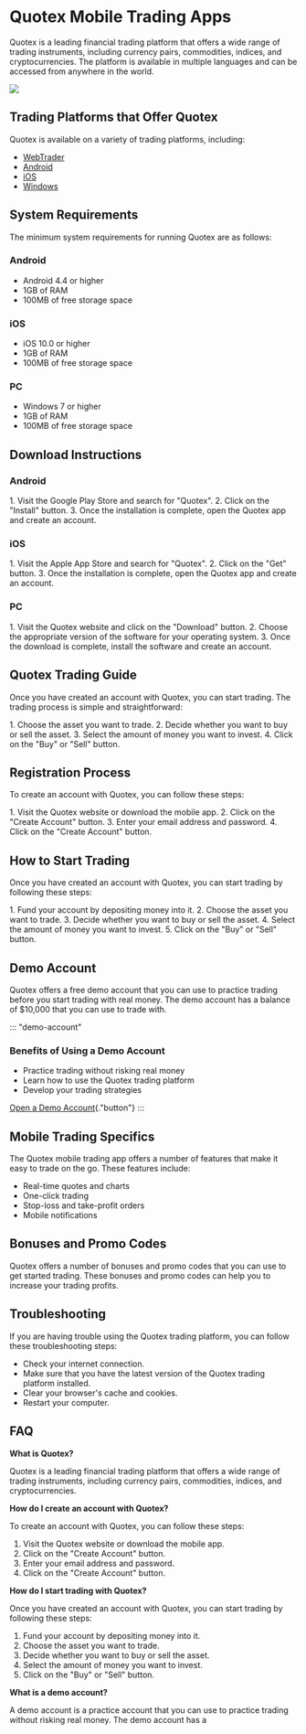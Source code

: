 # Quotex Mobile Trading Apps

Quotex is a leading financial trading platform that offers a wide range
of trading instruments, including currency pairs, commodities, indices,
and cryptocurrencies. The platform is available in multiple languages
and can be accessed from anywhere in the world.

[![](https://static.quotex.io/files/5_en/300_250.jpg)](https://traff.sbs/brokerqxsignupf)

## Trading Platforms that Offer Quotex

Quotex is available on a variety of trading platforms, including:

-   [WebTrader](\%22https://traff.sbs/quotexonelink\%22)
-   [Android](\%22https://traff.sbs/quotexonelink\%22)
-   [iOS](\%22https://traff.sbs/quotexonelink\%22)
-   [Windows](\%22https://traff.sbs/quotexonelink\%22)

## System Requirements

The minimum system requirements for running Quotex are as follows:

### Android

-   Android 4.4 or higher
-   1GB of RAM
-   100MB of free storage space

### iOS

-   iOS 10.0 or higher
-   1GB of RAM
-   100MB of free storage space

### PC

-   Windows 7 or higher
-   1GB of RAM
-   100MB of free storage space

## Download Instructions

### Android

1\. Visit the Google Play Store and search for "Quotex". 2. Click
on the "Install" button. 3. Once the installation is complete,
open the Quotex app and create an account.

### iOS

1\. Visit the Apple App Store and search for "Quotex". 2. Click on
the "Get" button. 3. Once the installation is complete, open the
Quotex app and create an account.

### PC

1\. Visit the Quotex website and click on the "Download" button.
2. Choose the appropriate version of the software for your operating
system. 3. Once the download is complete, install the software and
create an account.

## Quotex Trading Guide

Once you have created an account with Quotex, you can start trading. The
trading process is simple and straightforward:

1\. Choose the asset you want to trade. 2. Decide whether you want to
buy or sell the asset. 3. Select the amount of money you want to invest.
4. Click on the "Buy" or "Sell" button.

## Registration Process

To create an account with Quotex, you can follow these steps:

1\. Visit the Quotex website or download the mobile app. 2. Click on the
"Create Account" button. 3. Enter your email address and password.
4. Click on the "Create Account" button.

## How to Start Trading

Once you have created an account with Quotex, you can start trading by
following these steps:

1\. Fund your account by depositing money into it. 2. Choose the asset
you want to trade. 3. Decide whether you want to buy or sell the asset.
4. Select the amount of money you want to invest. 5. Click on the
"Buy" or "Sell" button.

## Demo Account

Quotex offers a free demo account that you can use to practice trading
before you start trading with real money. The demo account has a balance
of \$10,000 that you can use to trade with.

::: \"demo-account\"
### Benefits of Using a Demo Account

-   Practice trading without risking real money
-   Learn how to use the Quotex trading platform
-   Develop your trading strategies

[Open a Demo
Account](\%22https://traff.sbs/quotexonelink\%22){."button"}
:::

## Mobile Trading Specifics

The Quotex mobile trading app offers a number of features that make it
easy to trade on the go. These features include:

-   Real-time quotes and charts
-   One-click trading
-   Stop-loss and take-profit orders
-   Mobile notifications

## Bonuses and Promo Codes

Quotex offers a number of bonuses and promo codes that you can use to
get started trading. These bonuses and promo codes can help you to
increase your trading profits.

## Troubleshooting

If you are having trouble using the Quotex trading platform, you can
follow these troubleshooting steps:

-   Check your internet connection.
-   Make sure that you have the latest version of the Quotex trading
    platform installed.
-   Clear your browser\'s cache and cookies.
-   Restart your computer.

## FAQ

**What is Quotex?**

Quotex is a leading financial trading platform that offers a wide range
of trading instruments, including currency pairs, commodities, indices,
and cryptocurrencies.

**How do I create an account with Quotex?**

To create an account with Quotex, you can follow these steps:

1.  Visit the Quotex website or download the mobile app.
2.  Click on the "Create Account" button.
3.  Enter your email address and password.
4.  Click on the "Create Account" button.

**How do I start trading with Quotex?**

Once you have created an account with Quotex, you can start trading by
following these steps:

1.  Fund your account by depositing money into it.
2.  Choose the asset you want to trade.
3.  Decide whether you want to buy or sell the asset.
4.  Select the amount of money you want to invest.
5.  Click on the "Buy" or "Sell" button.

**What is a demo account?**

A demo account is a practice account that you can use to practice
trading without risking real money. The demo account has a

